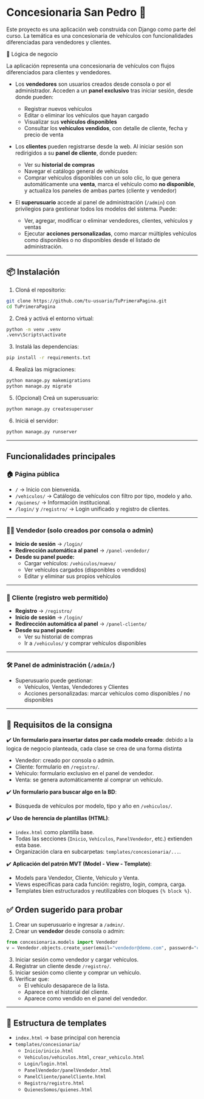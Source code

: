# Concesionaria San Pedro 🚗

Este proyecto es una aplicación web construida con Django como parte del curso. La temática es una concesionaria de vehículos con funcionalidades diferenciadas para vendedores y clientes.

🧠 Lógica de negocio

La aplicación representa una concesionaria de vehículos con flujos diferenciados para clientes y vendedores.

- Los **vendedores** son usuarios creados desde consola o por el administrador. Acceden a un **panel exclusivo** tras iniciar sesión, desde donde pueden:
  - Registrar nuevos vehículos
  - Editar o eliminar los vehículos que hayan cargado
  - Visualizar sus **vehículos disponibles**
  - Consultar los **vehículos vendidos**, con detalle de cliente, fecha y precio de venta

- Los **clientes** pueden registrarse desde la web. Al iniciar sesión son redirigidos a su **panel de cliente**, donde pueden:
  - Ver su **historial de compras**
  - Navegar el catálogo general de vehículos
  - Comprar vehículos disponibles con un solo clic, lo que genera automáticamente una **venta**, marca el vehículo como **no disponible**, y actualiza los paneles de ambas partes (cliente y vendedor)

- El **superusuario** accede al panel de administración (`/admin`) con privilegios para gestionar todos los modelos del sistema. Puede:
  - Ver, agregar, modificar o eliminar vendedores, clientes, vehículos y ventas
  - Ejecutar **acciones personalizadas**, como marcar múltiples vehículos como disponibles o no disponibles desde el listado de administración.
    
---

## 📦 Instalación

1. Cloná el repositorio:
```bash
git clone https://github.com/tu-usuario/TuPrimeraPagina.git
cd TuPrimeraPagina
```

2. Creá y activá el entorno virtual:
```bash
python -m venv .venv
.venv\Scripts\activate  
```

3. Instalá las dependencias:
```bash
pip install -r requirements.txt
```

4. Realizá las migraciones:
```bash
python manage.py makemigrations
python manage.py migrate
```

5. (Opcional) Creá un superusuario:
```bash
python manage.py createsuperuser
```

6. Iniciá el servidor:
```bash
python manage.py runserver
```

---

## Funcionalidades principales

### 🏠 Página pública

- `/` → Inicio con bienvenida.
- `/vehiculos/` → Catálogo de vehículos con filtro por tipo, modelo y año.
- `/quienes/` → Información institucional.
- `/login/` y `/registro/` → Login unificado y registro de clientes.

---

### 👩‍💼 Vendedor (solo creados por consola o admin)

- **Inicio de sesión** → `/login/`
- **Redirección automática al panel** → `/panel-vendedor/`
- **Desde su panel puede:**
  - Cargar vehículos: `/vehiculos/nuevo/`
  - Ver vehículos cargados (disponibles o vendidos)
  - Editar y eliminar sus propios vehículos

---

### 👤 Cliente (registro web permitido)

- **Registro** → `/registro/`
- **Inicio de sesión** → `/login/`
- **Redirección automática al panel** → `/panel-cliente/`
- **Desde su panel puede:**
  - Ver su historial de compras
  - Ir a `/vehiculos/` y comprar vehículos disponibles

---

### 🛠 Panel de administración (`/admin/`)

- Superusuario puede gestionar:
  - Vehículos, Ventas, Vendedores y Clientes
  - Acciones personalizadas: marcar vehículos como disponibles / no disponibles

---

## 🧾 Requisitos de la consigna 

✔️ **Un formulario para insertar datos por cada modelo creado**: debido a la logica de negocio planteada, cada clase se crea de una forma distinta
- Vendedor: creado por consola o admin.
- Cliente: formulario en `/registro/`.
- Vehiculo: formulario exclusivo en el panel de vendedor.
- Venta: se genera automáticamente al comprar un vehículo.

✔️ **Un formulario para buscar algo en la BD**:
- Búsqueda de vehículos por modelo, tipo y año en `/vehiculos/`.

✔️ **Uso de herencia de plantillas (HTML)**:
- `index.html` como plantilla base.
- Todas las secciones (`Inicio`, `Vehículos`, `PanelVendedor`, etc.) extienden esta base.
- Organización clara en subcarpetas: `templates/concesionaria/...`.

✔️ **Aplicación del patrón MVT (Model - View - Template)**:
- Models para Vendedor, Cliente, Vehiculo y Venta.
- Views específicas para cada función: registro, login, compra, carga.
- Templates bien estructurados y reutilizables con bloques `{% block %}`.


## ✅ Orden sugerido para probar

1. Crear un superusuario e ingresar a `/admin/`.
2. Crear un **vendedor** desde consola o admin:
```python
from concesionaria.models import Vendedor
v = Vendedor.objects.create_user(email="vendedor@demo.com", password="clave1234", username="vendedor")
```
3. Iniciar sesión como vendedor y cargar vehículos.
4. Registrar un cliente desde `/registro/`.
5. Iniciar sesión como cliente y comprar un vehículo.
6. Verificar que:
   - El vehículo desaparece de la lista.
   - Aparece en el historial del cliente.
   - Aparece como vendido en el panel del vendedor.

---

## 📂 Estructura de templates

- `index.html` → base principal con herencia
- `templates/concesionaria/`
  - `Inicio/inicio.html`
  - `Vehiculos/vehiculos.html`, `crear_vehiculo.html`
  - `Login/login.html`
  - `PanelVendedor/panelVendedor.html`
  - `PanelCliente/panelCliente.html`
  - `Registro/registro.html`
  - `QuienesSomos/quienes.html`
